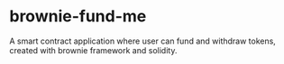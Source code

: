 # brownie-fund-me

A smart contract application where user can fund and withdraw tokens, created with brownie framework and solidity.
